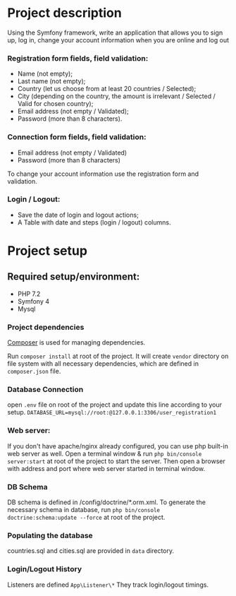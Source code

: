# Project description
Using the Symfony framework, write an application that allows you to sign up, log in, change your account information when you are online and log out
### Registration form fields, field validation:
* Name (not empty);
* Last name (not empty);
* Country (let us choose from at least 20 countries / Selected);
* City (depending on the country, the amount is irrelevant / Selected / Valid for chosen country);
* Email address (not empty / Validated);
* Password (more than 8 characters).
### Connection form fields, field validation:
* Email address (not empty / Validated)
* Password (more than 8 characters)

To change your account information use the registration form and validation.

### Login / Logout:
* Save the date of login and logout actions;
* A Table with date and steps (login / logout) columns.

# Project setup

## Required setup/environment:
* PHP 7.2
* Symfony 4
* Mysql

### Project dependencies
[Composer](https://getcomposer.org) is used for managing dependencies.

Run ```composer install``` at root of the project. It will create ```vendor``` directory on file system with all 
necessary dependencies, which are defined in ```composer.json``` file. 

### Database Connection
open ```.env``` file on root of the project and update this line according to your setup. 
```DATABASE_URL=mysql://root:@127.0.0.1:3306/user_registration1```

### Web server:
If you don't have apache/nginx already configured, you can use php built-in web server as well. 
Open a terminal window & run ```php bin/console server:start``` at root of the project to start the server. 
Then open a browser with address and port where web server started in terminal window.

### DB Schema
DB schema is defined in /config/doctrine/*.orm.xml. 
To generate the necessary schema in database, run ```php bin/console doctrine:schema:update --force``` at root of the project.

### Populating the database
countries.sql and cities.sql are provided in ```data``` directory.

### Login/Logout History
Listeners are defined ```App\Listener\*``` They track login/logout timings.

